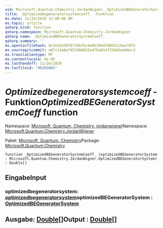 ```yaml
---
uid: Microsoft.Quantum.Chemistry.JordanWigner._OptimizedBEGeneratorSystemCoeff_
title: _Optimizedbegeneratorsystemcoeff_ -Funktion
ms.date: 11/25/2020 12:00:00 AM
ms.topic: article
qsharp.kind: function
qsharp.namespace: Microsoft.Quantum.Chemistry.JordanWigner
qsharp.name: _OptimizedBEGeneratorSystemCoeff_
qsharp.summary: ''
ms.openlocfilehash: 8c2e2b35876739bfbc4e851944788b5116ae7df5
ms.sourcegitcommit: a87c1aa8e7453360025e47ba614f25b02ea84ec3
ms.translationtype: MT
ms.contentlocale: de-DE
ms.lasthandoff: 11/26/2020
ms.locfileid: "96203602"
---
```

# <a name="_optimizedbegeneratorsystemcoeff_-function"></a><span data-ttu-id="2ceb2-102">_Optimizedbegeneratorsystemcoeff_ -Funktion</span><span class="sxs-lookup"><span data-stu-id="2ceb2-102">_OptimizedBEGeneratorSystemCoeff_ function</span></span>

<span data-ttu-id="2ceb2-103">Namespace: [Microsoft. Quantum. Chemistry. jordanwigner](xref:Microsoft.Quantum.Chemistry.JordanWigner)</span><span class="sxs-lookup"><span data-stu-id="2ceb2-103">Namespace: [Microsoft.Quantum.Chemistry.JordanWigner](xref:Microsoft.Quantum.Chemistry.JordanWigner)</span></span>

<span data-ttu-id="2ceb2-104">Paket: [Microsoft. Quantum. Chemistry](https://nuget.org/packages/Microsoft.Quantum.Chemistry)</span><span class="sxs-lookup"><span data-stu-id="2ceb2-104">Package: [Microsoft.Quantum.Chemistry](https://nuget.org/packages/Microsoft.Quantum.Chemistry)</span></span>




```qsharp
function _OptimizedBEGeneratorSystemCoeff_ (optimizedBEGeneratorSystem : Microsoft.Quantum.Chemistry.JordanWigner.OptimizedBEGeneratorSystem) : Double[]
```


## <a name="input"></a><span data-ttu-id="2ceb2-105">Eingabe</span><span class="sxs-lookup"><span data-stu-id="2ceb2-105">Input</span></span>

### <a name="optimizedbegeneratorsystem--optimizedbegeneratorsystem"></a><span data-ttu-id="2ceb2-106">optimizedbegeneratorsystem: [optimizedbegeneratorsystem](xref:Microsoft.Quantum.Chemistry.JordanWigner.OptimizedBEGeneratorSystem)</span><span class="sxs-lookup"><span data-stu-id="2ceb2-106">optimizedBEGeneratorSystem : [OptimizedBEGeneratorSystem](xref:Microsoft.Quantum.Chemistry.JordanWigner.OptimizedBEGeneratorSystem)</span></span>





## <a name="output--double"></a><span data-ttu-id="2ceb2-107">Ausgabe: [Double](xref:microsoft.quantum.lang-ref.double)[]</span><span class="sxs-lookup"><span data-stu-id="2ceb2-107">Output : [Double](xref:microsoft.quantum.lang-ref.double)[]</span></span>

